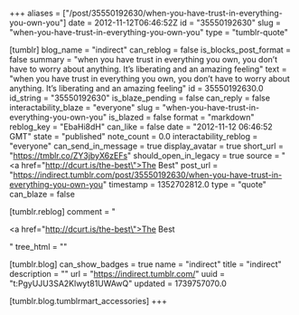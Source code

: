 +++
aliases = ["/post/35550192630/when-you-have-trust-in-everything-you-own-you"]
date = 2012-11-12T06:46:52Z
id = "35550192630"
slug = "when-you-have-trust-in-everything-you-own-you"
type = "tumblr-quote"

[tumblr]
blog_name = "indirect"
can_reblog = false
is_blocks_post_format = false
summary = "when you have trust in everything you own, you don’t have to worry about anything. It’s liberating and an amazing feeling"
text = "when you have trust in everything you own, you don’t have to worry about anything. It’s liberating and an amazing feeling"
id = 35550192630.0
id_string = "35550192630"
is_blaze_pending = false
can_reply = false
interactability_blaze = "everyone"
slug = "when-you-have-trust-in-everything-you-own-you"
is_blazed = false
format = "markdown"
reblog_key = "EbaHi8dH"
can_like = false
date = "2012-11-12 06:46:52 GMT"
state = "published"
note_count = 0.0
interactability_reblog = "everyone"
can_send_in_message = true
display_avatar = true
short_url = "https://tmblr.co/ZY3jbyX6zEFs"
should_open_in_legacy = true
source = "<a href=\"http://dcurt.is/the-best\">The Best</a>"
post_url = "https://indirect.tumblr.com/post/35550192630/when-you-have-trust-in-everything-you-own-you"
timestamp = 1352702812.0
type = "quote"
can_blaze = false

[tumblr.reblog]
comment = "<p><a href=\"http://dcurt.is/the-best\">The Best</a></p>"
tree_html = ""

[tumblr.blog]
can_show_badges = true
name = "indirect"
title = "indirect"
description = ""
url = "https://indirect.tumblr.com/"
uuid = "t:PgyUJU3SA2Klwyt81UWAwQ"
updated = 1739757070.0

[tumblr.blog.tumblrmart_accessories]
+++
